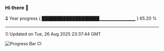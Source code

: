 ### Hi there 👋

⏳ Year progress { ███████████████████▁▁▁▁▁▁▁▁▁▁▁ } 65.20 %

---

⏰ Updated on Tue, 26 Aug 2025 23:37:44 GMT

![Progress Bar CI](https://github.com/IshwaranRudhara/GIT-ACTION/workflows/Progress%20Bar%20CI/badge.svg)
